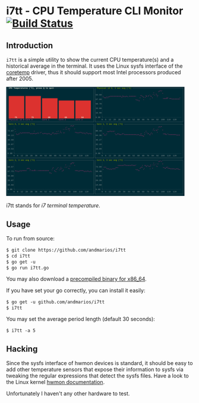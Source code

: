 i7tt - CPU Temperature CLI Monitor [![Build Status](https://travis-ci.org/andmarios/i7tt.svg?branch=master)](https://travis-ci.org/andmarios/i7tt)
=====================

## Introduction

`i7tt` is a simple utility to show the current CPU temperature(s) and a
historical average in the terminal. It uses the Linux sysfs interface of the
[coretemp](https://www.kernel.org/doc/Documentation/hwmon/coretemp) driver,
thus it should support most Intel processors produced after 2005.

<img src="./i7tt.png" alt="i7tt screenshot" type="image/png" width="480">

i7tt stands for _i7 terminal temperature_.

## Usage

To run from source:

    $ git clone https://github.com/andmarios/i7tt
    $ cd i7tt
    $ go get -u
    $ go run i7tt.go

You may also download a [precompiled binary for x86_64](https://github.com/andmarios/i7tt/releases/download/v1.0/i7tt-v1.01-x86_64.tbz).

If you have set your go correctly, you can install it easily:

    $ go get -u github.com/andmarios/i7tt
    $ i7tt

You may set the average period length (default 30 seconds):

    $ i7tt -a 5

## Hacking

Since the sysfs interface of hwmon devices is standard, it should be easy to
add other temperature sensors that expose their information to sysfs via
tweaking the regular expressions that detect the sysfs files. Have a look
to the Linux kernel [hwmon documentation](https://www.kernel.org/doc/Documentation/hwmon/).

Unfortunately I haven't any other hardware to test.
